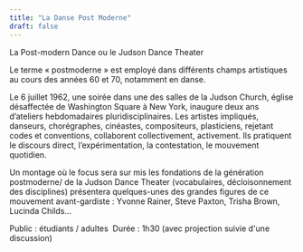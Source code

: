 ```yaml
---
title: "La Danse Post Moderne"
draft: false
---
```


La Post-modern Dance ou le Judson Dance Theater

Le terme « postmoderne » est employé dans différents champs artistiques au cours des années 60 et 70, notamment en danse.

Le 6 juillet 1962, une soirée dans une des salles de la Judson Church, église désaffectée de Washington Square à New York, inaugure deux ans d’ateliers hebdomadaires pluridisciplinaires. Les artistes impliqués, danseurs, chorégraphes, cinéastes, compositeurs, plasticiens, rejetant codes et conventions, collaborent collectivement, activement. Ils pratiquent le discours direct, l’expérimentation, la contestation, le mouvement quotidien.

Un montage où le focus sera sur mis les fondations de la génération postmoderne/ de la Judson Dance Theater (vocabulaires, décloisonnement des disciplines) présentera quelques-unes des grandes figures de ce mouvement avant-gardiste : Yvonne Rainer, Steve Paxton, Trisha Brown, Lucinda Childs…

Public : étudiants / adultes
​
Durée : 1h30 (avec projection suivie d'une discussion)